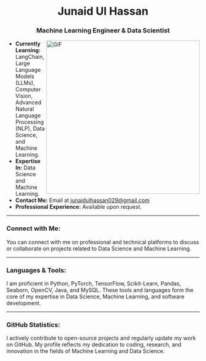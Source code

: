 <h1 align="center">Junaid Ul Hassan</h1>
<h3 align="center">Machine Learning Engineer & Data Scientist</h3>




<img align="right" alt="GIF" width="400" src="https://user-images.githubusercontent.com/74038190/212750147-854a394f-fee9-4080-9770-78a4b7ece53f.gif">

- **Currently Learning:** LangChain, Large Language Models (LLMs), Computer Vision, Advanced Natural Language Processing (NLP), Data Science, and Machine Learning.  
- **Expertise In:** Data Science and Machine Learning.  
- **Contact Me:** Email at junaidulhassan029@gmail.com  
- **Professional Experience:** Available upon request.
  
---


<h3 align="left">Connect with Me:</h3>
<p align="left">You can connect with me on professional and technical platforms to discuss or collaborate on projects related to Data Science and Machine Learning.</p>

---

<h3 align="left">Languages & Tools:</h3>
<p align="left">
I am proficient in Python, PyTorch, TensorFlow, Scikit-Learn, Pandas, Seaborn, OpenCV, Java, and MySQL. These tools and languages form the core of my expertise in Data Science, Machine Learning, and software development.
</p>

---

<h3 align="left">GitHub Statistics:</h3>
<p>
I actively contribute to open-source projects and regularly update my work on GitHub. My profile reflects my dedication to coding, research, and innovation in the fields of Machine Learning and Data Science.
</p>
